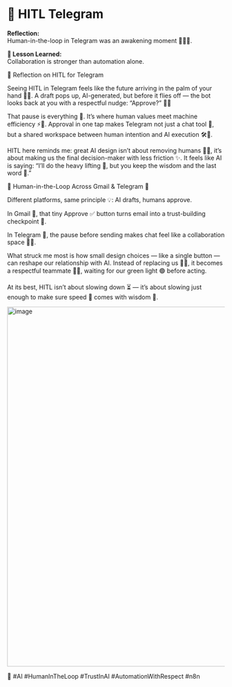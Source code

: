 # 💬 HITL Telegram

**Reflection:**  
Human-in-the-loop in Telegram was an awakening moment 🤝🧑‍💻.

**💭 Lesson Learned:**  
Collaboration is stronger than automation alone.

💬 Reflection on HITL for Telegram

Seeing HITL in Telegram feels like the future arriving in the palm of your hand 📱🚀. A draft pops up, AI-generated, but before it flies off — the bot looks back at you with a respectful nudge: “Approve?” 👀✅

That pause is everything 🌟. It’s where human values meet machine efficiency ⚡🤝. Approval in one tap makes Telegram not just a chat tool 💬, but a shared workspace between human intention and AI execution 🛠️🙌.

HITL here reminds me: great AI design isn’t about removing humans 🚫🧑, it’s about making us the final decision-maker with less friction ✨.
It feels like AI is saying: “I’ll do the heavy lifting 💪, but you keep the wisdom and the last word 🧘.”

🌟 Human-in-the-Loop Across Gmail & Telegram 🌟

Different platforms, same principle 💡: AI drafts, humans approve.

In Gmail 📧, that tiny Approve ✅ button turns email into a trust-building checkpoint 💌.

In Telegram 💬, the pause before sending makes chat feel like a collaboration space 🤝✨.

What struck me most is how small design choices — like a single button — can reshape our relationship with AI. Instead of replacing us 🚫👤, it becomes a respectful teammate 🤖🙋, waiting for our green light 🟢 before acting.

At its best, HITL isn’t about slowing down ⏳ — it’s about slowing just enough to make sure speed 🚀 comes with wisdom 🧘.

<img width="1600" height="832" alt="image" src="https://github.com/user-attachments/assets/e289c597-a78f-4f84-a7ce-424473dcdac1" />


🔖 #AI #HumanInTheLoop #TrustInAI #AutomationWithRespect #n8n

